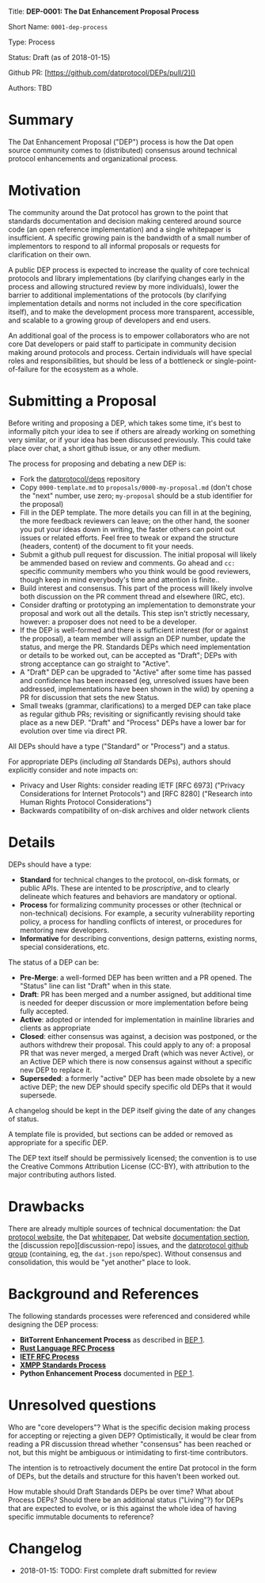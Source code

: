 
Title: **DEP-0001: The Dat Enhancement Proposal Process**

Short Name: `0001-dep-process`

Type: Process

Status: Draft (as of 2018-01-15)

Github PR: [https://github.com/datprotocol/DEPs/pull/2]()

Authors: TBD

# Summary
[summary]: #summary

The Dat Enhancement Proposal ("DEP") process is how the Dat open source
community comes to (distributed) consensus around technical protocol
enhancements and organizational process.

# Motivation
[motivation]: #motivation

The community around the Dat protocol has grown to the point that standards
documentation and decision making centered around source code (an open
reference implementation) and a single whitepaper is insufficient. A specific
growing pain is the bandwidth of a small number of implementors to respond to
all informal proposals or requests for clarification on their own.

A public DEP process is expected to increase the quality of core technical
protocols and library implementations (by clarifying changes early in the
process and allowing structured review by more individuals), lower the barrier
to additional implementations of the protocols (by clarifying implementation
details and norms not included in the core specification itself), and to make
the development process more transparent, accessible, and scalable to a growing
group of developers and end users.

An additional goal of the process is to empower collaborators who are not core
Dat developers or paid staff to participate in community decision making around
protocols and process. Certain individuals will have special roles and
responsibilities, but should be less of a bottleneck or single-point-of-failure
for the ecosystem as a whole.

# Submitting a Proposal
[submit]: #submit

Before writing and proposing a DEP, which takes some time, it's best to
informally pitch your idea to see if others are already working on something
very similar, or if your idea has been discussed previously. This could take
place over chat, a short github issue, or any other medium.

The process for proposing and debating a new DEP is:

* Fork the [datprotocol/deps](https://github.com/datprotocol/deps) repository
* Copy `0000-template.md` to `proposals/0000-my-proposal.md` (don't chose the
  "next" number, use zero; `my-proposal` should be a stub identifier for the
  proposal)
* Fill in the DEP template. The more details you can fill in at the begining,
  the more feedback reviewers can leave; on the other hand, the sooner you put
  your ideas down in writing, the faster others can point out issues or related
  efforts. Feel free to tweak or expand the structure (headers, content) of the
  document to fit your needs.
* Submit a github pull request for discussion. The initial proposal will likely
  be ammended based on review and comments. Go ahead and `cc:` specific
  community members who you think would be good reviewers, though keep in mind
  everybody's time and attention is finite..
* Build interest and consensus. This part of the process will likely involve
  both discussion on the PR comment thread and elsewhere (IRC, etc).
* Consider drafting or prototyping an implementation to demonstrate your
  proposal and work out all the details. This step isn't strictly necessary,
  however: a proposer does not need to be a developer.
* If the DEP is well-formed and there is sufficient interest (for or against
  the proposal), a team member will assign an DEP number, update the status,
  and merge the PR.  Standards DEPs which need implementation or details to be
  worked out, can be accepted as "Draft"; DEPs with strong acceptance can go
  straight to "Active".
* A "Draft" DEP can be upgraded to "Active" after some time has passed and
  confidence has been increased (eg, unresolved issues have been addressed,
  implementations have been shown in the wild) by opening a PR for discussion
  that sets the new Status.
* Small tweaks (grammar, clarifications) to a merged DEP can take place as
  regular github PRs; revisiting or significantly revising should take place as
  a new DEP. "Draft" and "Process" DEPs have a lower bar for evolution over
  time via direct PR.

All DEPs should have a type ("Standard" or "Process") and a status.

For appropriate DEPs (including *all* Standards DEPs), authors should
explicitly consider and note impacts on:

* Privacy and User Rights: consider reading IETF [RFC 6973] ("Privacy
  Considerations for Internet Protocols") and [RFC 8280] ("Research into Human
  Rights Protocol Considerations")
* Backwards compatibility of on-disk archives and older network clients

[RFC-6973]: https://tools.ietf.org/html/rfc6973
[RFC-8280]: https://tools.ietf.org/html/rfc8280

# Details
[reference-documentation]: #reference-documentation

DEPs should have a type:

* **Standard** for technical changes to the protocol, on-disk formats, or
  public APIs. These are intented to be *proscriptive*, and to clearly
  delineate which features and behaviors are mandatory or optional.
* **Process** for formalizing community processes or other (technical or
  non-technical) decisions. For example, a security vulnerability reporting
  policy, a process for handling conflicts of interest, or procedures for
  mentoring new developers.
* **Informative** for describing conventions, design patterns, existing norms,
  special considerations, etc.

The status of a DEP can be:

* **Pre-Merge**: a well-formed DEP has been written and a PR opened. The
  "Status" line can list "Draft" when in this state.
* **Draft**: PR has been merged and a number assigned, but additional time is
  needed for deeper discussion or more implementation before being fully
  accepted.
* **Active**: adopted or intended for implementation in mainline libraries and
  clients as appropriate
* **Closed**: either consensus was against, a decision was postponed, or the
  authors withdrew their proposal. This could apply to any of: a proposal PR
  that was never merged, a merged Draft (which was never Active), or an Active
  DEP which there is now consensus against without a specific new DEP to
  replace it.
* **Superseded**: a formerly "active" DEP has been made obsolete by a new
  active DEP; the new DEP should specify specific old DEPs that it would
  supersede.

A changelog should be kept in the DEP itself giving the date of any changes of
status.

A template file is provided, but sections can be added or removed as
appropriate for a specific DEP.

The DEP text itself should be permissively licensed; the convention is to use
the Creative Commons Attribution License (CC-BY), with attribution to the major
contributing authors listed.


# Drawbacks
[drawbacks]: #drawbacks

There are already multiple sources of technical documentation: the Dat
[protocol website][proto-website], the Dat [whitepaper][whitepaper], Dat
website [documentation section][docs], the [discussion repo][discussion-repo]
issues, and the [datprotocol github group][datproto-group] (containing, eg, the
`dat.json` repo/spec). Without consensus and consolidation, this would be "yet
another" place to look.

[proto-website]: https://www.datprotocol.com/
[whitepaper]: https://github.com/datproject/docs/blob/master/papers/dat-paper.md
[docs]: https://docs.datproject.org/
[datproto-group]: https://github.com/datprotocol

# Background and References
[references]: #references

The following standards processes were referenced and considered while
designing the DEP process:

* **BitTorrent Enhancement Process** as described in [BEP 1][bep-1].
* **[Rust Language RFC Process][rust-rfc]**
* **[IETF RFC Process][ietf]**
* **[XMPP Standards Process][xmpp]**
* **Python Enhancement Process** documented in [PEP 1][pep-1].

[bep-1]: http://bittorrent.org/beps/bep_0001.html
[rust-rfc]: https://github.com/rust-lang/rfcs
[xmpp]: https://xmpp.org/about/standards-process.html
[ietf]: https://www.ietf.org/about/process-docs.html
[pep-1]: https://www.python.org/dev/peps/pep-0001/

# Unresolved questions
[unresolved]: #unresolved-questions

Who are "core developers"? What is the specific decision making process for
accepting or rejecting a given DEP? Optimistically, it would be clear from
reading a PR discussion thread whether "consensus" has been reached or not, but
this might be ambiguous or intimidating to first-time contributors.

The intention is to retroactively document the entire Dat protocol in the form
of DEPs, but the details and structure for this haven't been worked out.

How mutable should Draft Standards DEPs be over time? What about Process DEPs?
Should there be an additional status ("Living"?) for DEPs that are expected to
evolve, or is this against the whole idea of having specific immutable
documents to reference?

# Changelog
[changelog]: #changelog

- 2018-01-15: TODO: First complete draft submitted for review

